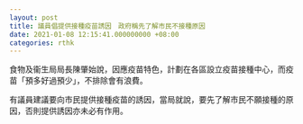 ```yaml
---
layout: post
title: 議員倡提供接種疫苗誘因　政府稱先了解市民不接種原因
date: 2021-01-08 12:15:41.000000000 +08:00
categories: rthk
---
```


食物及衞生局局長陳肇始說，因應疫苗特色，計劃在各區設立疫苗接種中心，而疫苗「預多好過預少」，不排除會有浪費。

有議員建議要向市民提供接種疫苗的誘因，當局就說，要先了解市民不願接種的原因，否則提供誘因亦未必有作用。
